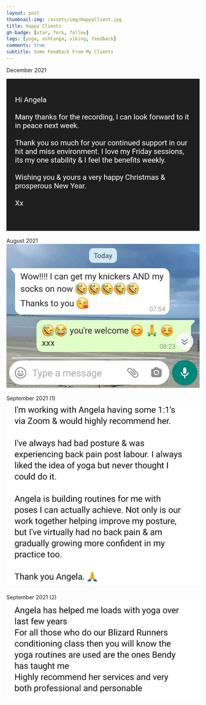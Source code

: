 ```yaml
---
layout: post
thumbnail-img: /assets/img/HappyClient.jpg
title: Happy Clients
gh-badge: [star, fork, follow]
tags: [yoga, ashtanga, viking, feedback]
comments: true
subtitle: Some Feedback From My Clients
---
```

December 2021

<img title="January 2022" alt="" src="/assets/img/HappyClientFebruary.jpg">

August 2021
<img title="August 2021" alt="" src="/assets/img/HappyClient.jpg">

September 2021 (1)
<img title="HappyClients2" alt="" src="/assets/img/HappyClients2.jpeg">

September 2021 (2)
<img title="HappyClients3" alt="" src="/assets/img/HappyClients3.jpeg">
